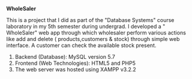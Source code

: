 <b>WholeSaler</b>

This is a project that I did as part of the "Database Systems" course laboratory in my 5th semester during undergrad. I developed a " WholeSaler" web app through which wholesaler perform various actions like add and delete ( products,customers & stock) through simple web interface.  A customer can check the available stock present.

1. Backend (Database): MySQL version 5.7
2. Frontend (Web Technologies): HTML5 and PHP5
3. The web server was hosted using XAMPP v3.2.2
